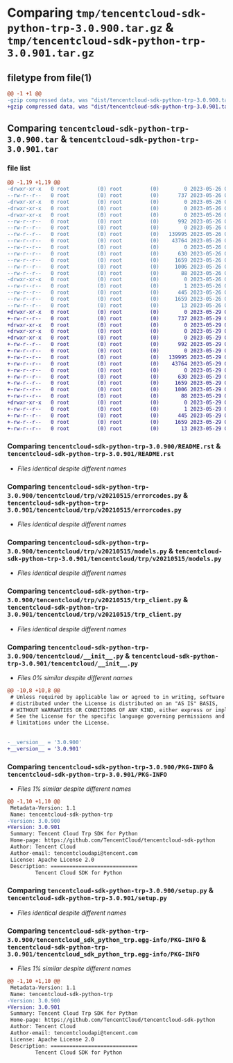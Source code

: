 # Comparing `tmp/tencentcloud-sdk-python-trp-3.0.900.tar.gz` & `tmp/tencentcloud-sdk-python-trp-3.0.901.tar.gz`

## filetype from file(1)

```diff
@@ -1 +1 @@
-gzip compressed data, was "dist/tencentcloud-sdk-python-trp-3.0.900.tar", last modified: Fri May 26 02:30:52 2023, max compression
+gzip compressed data, was "dist/tencentcloud-sdk-python-trp-3.0.901.tar", last modified: Mon May 29 02:39:59 2023, max compression
```

## Comparing `tencentcloud-sdk-python-trp-3.0.900.tar` & `tencentcloud-sdk-python-trp-3.0.901.tar`

### file list

```diff
@@ -1,19 +1,19 @@
-drwxr-xr-x   0 root         (0) root         (0)        0 2023-05-26 02:30:52.000000 tencentcloud-sdk-python-trp-3.0.900/
--rw-r--r--   0 root         (0) root         (0)      737 2023-05-26 02:30:52.000000 tencentcloud-sdk-python-trp-3.0.900/README.rst
-drwxr-xr-x   0 root         (0) root         (0)        0 2023-05-26 02:30:52.000000 tencentcloud-sdk-python-trp-3.0.900/tencentcloud/
-drwxr-xr-x   0 root         (0) root         (0)        0 2023-05-26 02:30:52.000000 tencentcloud-sdk-python-trp-3.0.900/tencentcloud/trp/
-drwxr-xr-x   0 root         (0) root         (0)        0 2023-05-26 02:30:52.000000 tencentcloud-sdk-python-trp-3.0.900/tencentcloud/trp/v20210515/
--rw-r--r--   0 root         (0) root         (0)      992 2023-05-26 02:30:52.000000 tencentcloud-sdk-python-trp-3.0.900/tencentcloud/trp/v20210515/errorcodes.py
--rw-r--r--   0 root         (0) root         (0)        0 2023-05-26 02:30:52.000000 tencentcloud-sdk-python-trp-3.0.900/tencentcloud/trp/v20210515/__init__.py
--rw-r--r--   0 root         (0) root         (0)   139995 2023-05-26 02:30:52.000000 tencentcloud-sdk-python-trp-3.0.900/tencentcloud/trp/v20210515/models.py
--rw-r--r--   0 root         (0) root         (0)    43764 2023-05-26 02:30:52.000000 tencentcloud-sdk-python-trp-3.0.900/tencentcloud/trp/v20210515/trp_client.py
--rw-r--r--   0 root         (0) root         (0)        0 2023-05-26 02:30:52.000000 tencentcloud-sdk-python-trp-3.0.900/tencentcloud/trp/__init__.py
--rw-r--r--   0 root         (0) root         (0)      630 2023-05-26 02:30:52.000000 tencentcloud-sdk-python-trp-3.0.900/tencentcloud/__init__.py
--rw-r--r--   0 root         (0) root         (0)     1659 2023-05-26 02:30:52.000000 tencentcloud-sdk-python-trp-3.0.900/PKG-INFO
--rw-r--r--   0 root         (0) root         (0)     1006 2023-05-26 02:30:52.000000 tencentcloud-sdk-python-trp-3.0.900/setup.py
--rw-r--r--   0 root         (0) root         (0)       88 2023-05-26 02:30:52.000000 tencentcloud-sdk-python-trp-3.0.900/setup.cfg
-drwxr-xr-x   0 root         (0) root         (0)        0 2023-05-26 02:30:52.000000 tencentcloud-sdk-python-trp-3.0.900/tencentcloud_sdk_python_trp.egg-info/
--rw-r--r--   0 root         (0) root         (0)        1 2023-05-26 02:30:52.000000 tencentcloud-sdk-python-trp-3.0.900/tencentcloud_sdk_python_trp.egg-info/dependency_links.txt
--rw-r--r--   0 root         (0) root         (0)      445 2023-05-26 02:30:52.000000 tencentcloud-sdk-python-trp-3.0.900/tencentcloud_sdk_python_trp.egg-info/SOURCES.txt
--rw-r--r--   0 root         (0) root         (0)     1659 2023-05-26 02:30:52.000000 tencentcloud-sdk-python-trp-3.0.900/tencentcloud_sdk_python_trp.egg-info/PKG-INFO
--rw-r--r--   0 root         (0) root         (0)       13 2023-05-26 02:30:52.000000 tencentcloud-sdk-python-trp-3.0.900/tencentcloud_sdk_python_trp.egg-info/top_level.txt
+drwxr-xr-x   0 root         (0) root         (0)        0 2023-05-29 02:39:59.000000 tencentcloud-sdk-python-trp-3.0.901/
+-rw-r--r--   0 root         (0) root         (0)      737 2023-05-29 02:39:58.000000 tencentcloud-sdk-python-trp-3.0.901/README.rst
+drwxr-xr-x   0 root         (0) root         (0)        0 2023-05-29 02:39:59.000000 tencentcloud-sdk-python-trp-3.0.901/tencentcloud/
+drwxr-xr-x   0 root         (0) root         (0)        0 2023-05-29 02:39:59.000000 tencentcloud-sdk-python-trp-3.0.901/tencentcloud/trp/
+drwxr-xr-x   0 root         (0) root         (0)        0 2023-05-29 02:39:59.000000 tencentcloud-sdk-python-trp-3.0.901/tencentcloud/trp/v20210515/
+-rw-r--r--   0 root         (0) root         (0)      992 2023-05-29 02:39:58.000000 tencentcloud-sdk-python-trp-3.0.901/tencentcloud/trp/v20210515/errorcodes.py
+-rw-r--r--   0 root         (0) root         (0)        0 2023-05-29 02:39:58.000000 tencentcloud-sdk-python-trp-3.0.901/tencentcloud/trp/v20210515/__init__.py
+-rw-r--r--   0 root         (0) root         (0)   139995 2023-05-29 02:39:58.000000 tencentcloud-sdk-python-trp-3.0.901/tencentcloud/trp/v20210515/models.py
+-rw-r--r--   0 root         (0) root         (0)    43764 2023-05-29 02:39:58.000000 tencentcloud-sdk-python-trp-3.0.901/tencentcloud/trp/v20210515/trp_client.py
+-rw-r--r--   0 root         (0) root         (0)        0 2023-05-29 02:39:58.000000 tencentcloud-sdk-python-trp-3.0.901/tencentcloud/trp/__init__.py
+-rw-r--r--   0 root         (0) root         (0)      630 2023-05-29 02:39:58.000000 tencentcloud-sdk-python-trp-3.0.901/tencentcloud/__init__.py
+-rw-r--r--   0 root         (0) root         (0)     1659 2023-05-29 02:39:59.000000 tencentcloud-sdk-python-trp-3.0.901/PKG-INFO
+-rw-r--r--   0 root         (0) root         (0)     1006 2023-05-29 02:39:58.000000 tencentcloud-sdk-python-trp-3.0.901/setup.py
+-rw-r--r--   0 root         (0) root         (0)       88 2023-05-29 02:39:59.000000 tencentcloud-sdk-python-trp-3.0.901/setup.cfg
+drwxr-xr-x   0 root         (0) root         (0)        0 2023-05-29 02:39:59.000000 tencentcloud-sdk-python-trp-3.0.901/tencentcloud_sdk_python_trp.egg-info/
+-rw-r--r--   0 root         (0) root         (0)        1 2023-05-29 02:39:59.000000 tencentcloud-sdk-python-trp-3.0.901/tencentcloud_sdk_python_trp.egg-info/dependency_links.txt
+-rw-r--r--   0 root         (0) root         (0)      445 2023-05-29 02:39:59.000000 tencentcloud-sdk-python-trp-3.0.901/tencentcloud_sdk_python_trp.egg-info/SOURCES.txt
+-rw-r--r--   0 root         (0) root         (0)     1659 2023-05-29 02:39:59.000000 tencentcloud-sdk-python-trp-3.0.901/tencentcloud_sdk_python_trp.egg-info/PKG-INFO
+-rw-r--r--   0 root         (0) root         (0)       13 2023-05-29 02:39:59.000000 tencentcloud-sdk-python-trp-3.0.901/tencentcloud_sdk_python_trp.egg-info/top_level.txt
```

### Comparing `tencentcloud-sdk-python-trp-3.0.900/README.rst` & `tencentcloud-sdk-python-trp-3.0.901/README.rst`

 * *Files identical despite different names*

### Comparing `tencentcloud-sdk-python-trp-3.0.900/tencentcloud/trp/v20210515/errorcodes.py` & `tencentcloud-sdk-python-trp-3.0.901/tencentcloud/trp/v20210515/errorcodes.py`

 * *Files identical despite different names*

### Comparing `tencentcloud-sdk-python-trp-3.0.900/tencentcloud/trp/v20210515/models.py` & `tencentcloud-sdk-python-trp-3.0.901/tencentcloud/trp/v20210515/models.py`

 * *Files identical despite different names*

### Comparing `tencentcloud-sdk-python-trp-3.0.900/tencentcloud/trp/v20210515/trp_client.py` & `tencentcloud-sdk-python-trp-3.0.901/tencentcloud/trp/v20210515/trp_client.py`

 * *Files identical despite different names*

### Comparing `tencentcloud-sdk-python-trp-3.0.900/tencentcloud/__init__.py` & `tencentcloud-sdk-python-trp-3.0.901/tencentcloud/__init__.py`

 * *Files 0% similar despite different names*

```diff
@@ -10,8 +10,8 @@
 # Unless required by applicable law or agreed to in writing, software
 # distributed under the License is distributed on an "AS IS" BASIS,
 # WITHOUT WARRANTIES OR CONDITIONS OF ANY KIND, either express or implied.
 # See the License for the specific language governing permissions and
 # limitations under the License.
 
 
-__version__ = '3.0.900'
+__version__ = '3.0.901'
```

### Comparing `tencentcloud-sdk-python-trp-3.0.900/PKG-INFO` & `tencentcloud-sdk-python-trp-3.0.901/PKG-INFO`

 * *Files 1% similar despite different names*

```diff
@@ -1,10 +1,10 @@
 Metadata-Version: 1.1
 Name: tencentcloud-sdk-python-trp
-Version: 3.0.900
+Version: 3.0.901
 Summary: Tencent Cloud Trp SDK for Python
 Home-page: https://github.com/TencentCloud/tencentcloud-sdk-python
 Author: Tencent Cloud
 Author-email: tencentcloudapi@tencent.com
 License: Apache License 2.0
 Description: ============================
         Tencent Cloud SDK for Python
```

### Comparing `tencentcloud-sdk-python-trp-3.0.900/setup.py` & `tencentcloud-sdk-python-trp-3.0.901/setup.py`

 * *Files identical despite different names*

### Comparing `tencentcloud-sdk-python-trp-3.0.900/tencentcloud_sdk_python_trp.egg-info/PKG-INFO` & `tencentcloud-sdk-python-trp-3.0.901/tencentcloud_sdk_python_trp.egg-info/PKG-INFO`

 * *Files 1% similar despite different names*

```diff
@@ -1,10 +1,10 @@
 Metadata-Version: 1.1
 Name: tencentcloud-sdk-python-trp
-Version: 3.0.900
+Version: 3.0.901
 Summary: Tencent Cloud Trp SDK for Python
 Home-page: https://github.com/TencentCloud/tencentcloud-sdk-python
 Author: Tencent Cloud
 Author-email: tencentcloudapi@tencent.com
 License: Apache License 2.0
 Description: ============================
         Tencent Cloud SDK for Python
```

